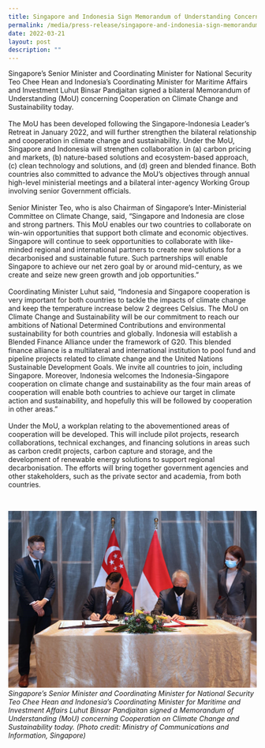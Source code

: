 ```yaml
---
title: Singapore and Indonesia Sign Memorandum of Understanding Concerning Cooperation on Climate Change and Sustainability
permalink: /media/press-release/singapore-and-indonesia-sign-memorandum-of-understanding-cooperation-on-climate-change-and-sustainability
date: 2022-03-21
layout: post
description: ""
---
```


Singapore’s Senior Minister and Coordinating Minister for National Security Teo Chee Hean and Indonesia’s Coordinating Minister for Maritime Affairs and Investment Luhut Binsar Pandjaitan signed a bilateral Memorandum of Understanding (MoU) concerning Cooperation on Climate Change and Sustainability today.
<br><br>
The MoU has been developed following the Singapore-Indonesia Leader’s Retreat in January 2022, and will further strengthen the bilateral relationship and cooperation in climate change and sustainability. Under the MoU, Singapore and Indonesia will strengthen collaboration in (a) carbon pricing and markets, (b) nature-based solutions and ecosystem-based approach, (c) clean technology and solutions, and (d) green and blended finance. Both countries also committed to advance the MoU’s objectives through annual high-level ministerial meetings and a bilateral inter-agency Working Group involving senior Government officials. 
<br><br>
Senior Minister Teo, who is also Chairman of Singapore’s Inter-Ministerial Committee on Climate Change, said, “Singapore and Indonesia are close and strong partners. This MoU enables our two countries to collaborate on win-win opportunities that support both climate and economic objectives. Singapore will continue to seek opportunities to collaborate with like-minded regional and international partners to create new solutions for a decarbonised and sustainable future. Such partnerships will enable Singapore to achieve our net zero goal by or around mid-century, as we create and seize new green growth and job opportunities.”
<br><br>
Coordinating Minister Luhut said, “Indonesia and Singapore cooperation is very important for both countries to tackle the impacts of climate change and keep the temperature increase below 2 degrees Celsius. The MoU on Climate Change and Sustainability will be our commitment to reach our ambitions of National Determined Contributions and environmental sustainability for both countries and globally. Indonesia will establish a Blended Finance Alliance under the framework of G20. This blended finance alliance is a multilateral and international institution to pool fund and pipeline projects related to climate change and the United Nations Sustainable Development Goals. We invite all countries to join, including Singapore. Moreover, Indonesia welcomes the Indonesia-Singapore cooperation on climate change and sustainability as the four main areas of cooperation will enable both countries to achieve our target in climate action and sustainability, and hopefully this will be followed by cooperation in other areas.”<br><br>
Under the MoU, a workplan relating to the abovementioned areas of cooperation will be developed. This will include pilot projects, research collaborations, technical exchanges, and financing solutions in areas such as carbon credit projects, carbon capture and storage, and the development of renewable energy solutions to support regional decarbonisation. The efforts will bring together government agencies and other stakeholders, such as the private sector and academia, from both countries.

<br>

![Singapore-Indonesia MoU 2022 Press release image.jpg](/images/Singapore-Indonesia%20MoU%202022%20Press%20release%20image.jpg)
<br>*Singapore’s Senior Minister and Coordinating Minister for National Security Teo Chee Hean and Indonesia’s Coordinating Minister for Maritime and Investment Affairs Luhut Binsar Pandjaitan signed a Memorandum of Understanding (MoU) concerning Cooperation on Climate Change and Sustainability today. (Photo credit: Ministry of Communications and Information, Singapore)*
